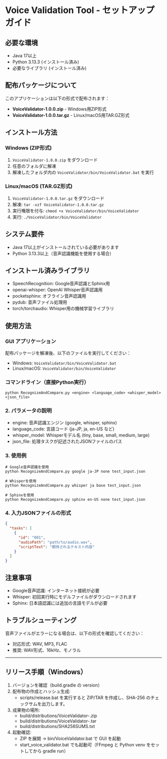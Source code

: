 ﻿# Voice Validation Tool - セットアップガイド

## 必要な環境
- Java 17以上
- Python 3.13.3 (インストール済み)
- 必要なライブラリ (インストール済み)

## 配布パッケージについて

このアプリケーションは以下の形式で配布されます：
- **VoiceValidator-1.0.0.zip** - Windows用ZIP形式
- **VoiceValidator-1.0.0.tar.gz** - Linux/macOS用TAR.GZ形式

## インストール方法

### Windows (ZIP形式)
1. `VoiceValidator-1.0.0.zip` をダウンロード
2. 任意のフォルダに解凍
3. 解凍したフォルダ内の `VoiceValidator/bin/VoiceValidator.bat` を実行

### Linux/macOS (TAR.GZ形式)
1. `VoiceValidator-1.0.0.tar.gz` をダウンロード
2. 解凍: `tar -xzf VoiceValidator-1.0.0.tar.gz`
3. 実行権限を付与: `chmod +x VoiceValidator/bin/VoiceValidator`
4. 実行: `./VoiceValidator/bin/VoiceValidator`

## システム要件
- Java 17以上がインストールされている必要があります
- Python 3.13.3以上（音声認識機能を使用する場合）

## インストール済みライブラリ
- SpeechRecognition: Google音声認識とSphinx用
- openai-whisper: OpenAI Whisper音声認識用
- pocketsphinx: オフライン音声認識用
- pydub: 音声ファイル処理用
- torch/torchaudio: Whisper用の機械学習ライブラリ

## 使用方法

### GUI アプリケーション
配布パッケージを解凍後、以下のファイルを実行してください：
- Windows: `VoiceValidator/bin/VoiceValidator.bat`
- Linux/macOS: `VoiceValidator/bin/VoiceValidator`

### コマンドライン（直接Python実行）
```
python RecognizeAndCompare.py <engine> <language_code> <whisper_model> <json_file>
```

### 2. パラメータの説明
- engine: 音声認識エンジン (google, whisper, sphinx)
- language_code: 言語コード (ja-JP, ja, en-US など)
- whisper_model: Whisperモデル名 (tiny, base, small, medium, large)
- json_file: 処理タスクが記述されたJSONファイルのパス

### 3. 使用例
```
# Google音声認識を使用
python RecognizeAndCompare.py google ja-JP none test_input.json

# Whisperを使用
python RecognizeAndCompare.py whisper ja base test_input.json

# Sphinxを使用
python RecognizeAndCompare.py sphinx en-US none test_input.json
```

### 4. 入力JSONファイルの形式
```json
{
  "tasks": [
    {
      "id": "001",
      "audioPath": "path/to/audio.wav",
      "scriptText": "期待されるテキスト内容"
    }
  ]
}
```

## 注意事項
- Google音声認識: インターネット接続が必要
- Whisper: 初回実行時にモデルファイルがダウンロードされます
- Sphinx: 日本語認識には追加の言語モデルが必要

## トラブルシューティング
音声ファイルがエラーになる場合は、以下の形式を確認してください：
- 対応形式: WAV, MP3, FLAC
- 推奨: WAV形式、16kHz、モノラル

---

## リリース手順（Windows）
1) バージョンを確認（build.gradle の version）
2) 配布物の作成とハッシュ生成:
   - scripts/release.bat を実行すると ZIP/TAR を作成し、SHA-256 のチェックサムを出力します。
3) 成果物の場所:
   - build/distributions/VoiceValidator-<version>.zip
   - build/distributions/VoiceValidator-<version>.tar
   - build/distributions/SHA256SUMS.txt
4) 起動確認:
   - ZIP を展開 → bin/VoiceValidator.bat で GUI を起動
   - start_voice_validator.bat でも起動可（FFmpeg と Python venv をセットしてから gradle run）
